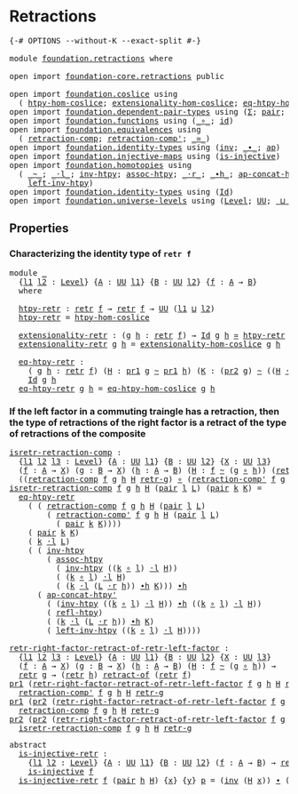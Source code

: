 # Retractions

<pre class="Agda"><a id="24" class="Symbol">{-#</a> <a id="28" class="Keyword">OPTIONS</a> <a id="36" class="Pragma">--without-K</a> <a id="48" class="Pragma">--exact-split</a> <a id="62" class="Symbol">#-}</a>

<a id="67" class="Keyword">module</a> <a id="74" href="foundation.retractions.html" class="Module">foundation.retractions</a> <a id="97" class="Keyword">where</a>

<a id="104" class="Keyword">open</a> <a id="109" class="Keyword">import</a> <a id="116" href="foundation-core.retractions.html" class="Module">foundation-core.retractions</a> <a id="144" class="Keyword">public</a>

<a id="152" class="Keyword">open</a> <a id="157" class="Keyword">import</a> <a id="164" href="foundation.coslice.html" class="Module">foundation.coslice</a> <a id="183" class="Keyword">using</a>
  <a id="191" class="Symbol">(</a> <a id="193" href="foundation.coslice.html#1374" class="Function">htpy-hom-coslice</a><a id="209" class="Symbol">;</a> <a id="211" href="foundation.coslice.html#1605" class="Function">extensionality-hom-coslice</a><a id="237" class="Symbol">;</a> <a id="239" href="foundation.coslice.html#1936" class="Function">eq-htpy-hom-coslice</a><a id="258" class="Symbol">)</a>
<a id="260" class="Keyword">open</a> <a id="265" class="Keyword">import</a> <a id="272" href="foundation.dependent-pair-types.html" class="Module">foundation.dependent-pair-types</a> <a id="304" class="Keyword">using</a> <a id="310" class="Symbol">(</a><a id="311" href="foundation-core.dependent-pair-types.html#502" class="Record">Σ</a><a id="312" class="Symbol">;</a> <a id="314" href="foundation-core.dependent-pair-types.html#575" class="InductiveConstructor">pair</a><a id="318" class="Symbol">;</a> <a id="320" href="foundation-core.dependent-pair-types.html#592" class="Field">pr1</a><a id="323" class="Symbol">;</a> <a id="325" href="foundation-core.dependent-pair-types.html#604" class="Field">pr2</a><a id="328" class="Symbol">)</a>
<a id="330" class="Keyword">open</a> <a id="335" class="Keyword">import</a> <a id="342" href="foundation.functions.html" class="Module">foundation.functions</a> <a id="363" class="Keyword">using</a> <a id="369" class="Symbol">(</a><a id="370" href="foundation-core.functions.html#407" class="Function Operator">_∘_</a><a id="373" class="Symbol">;</a> <a id="375" href="foundation-core.functions.html#309" class="Function">id</a><a id="377" class="Symbol">)</a>
<a id="379" class="Keyword">open</a> <a id="384" class="Keyword">import</a> <a id="391" href="foundation.equivalences.html" class="Module">foundation.equivalences</a> <a id="415" class="Keyword">using</a>
  <a id="423" class="Symbol">(</a> <a id="425" href="foundation-core.equivalences.html#6713" class="Function">retraction-comp</a><a id="440" class="Symbol">;</a> <a id="442" href="foundation-core.equivalences.html#6907" class="Function">retraction-comp&#39;</a><a id="458" class="Symbol">;</a> <a id="460" href="foundation-core.equivalences.html#1607" class="Function Operator">_≃_</a><a id="463" class="Symbol">)</a>
<a id="465" class="Keyword">open</a> <a id="470" class="Keyword">import</a> <a id="477" href="foundation.identity-types.html" class="Module">foundation.identity-types</a> <a id="503" class="Keyword">using</a> <a id="509" class="Symbol">(</a><a id="510" href="foundation-core.identity-types.html#1552" class="Function">inv</a><a id="513" class="Symbol">;</a> <a id="515" href="foundation-core.identity-types.html#1239" class="Function Operator">_∙_</a><a id="518" class="Symbol">;</a> <a id="520" href="foundation-core.identity-types.html#2853" class="Function">ap</a><a id="522" class="Symbol">)</a>
<a id="524" class="Keyword">open</a> <a id="529" class="Keyword">import</a> <a id="536" href="foundation.injective-maps.html" class="Module">foundation.injective-maps</a> <a id="562" class="Keyword">using</a> <a id="568" class="Symbol">(</a><a id="569" href="foundation.injective-maps.html#1295" class="Function">is-injective</a><a id="581" class="Symbol">)</a>
<a id="583" class="Keyword">open</a> <a id="588" class="Keyword">import</a> <a id="595" href="foundation.homotopies.html" class="Module">foundation.homotopies</a> <a id="617" class="Keyword">using</a>
  <a id="625" class="Symbol">(</a> <a id="627" href="foundation-core.homotopies.html#467" class="Function Operator">_~_</a><a id="630" class="Symbol">;</a> <a id="632" href="foundation-core.homotopies.html#1768" class="Function Operator">_·l_</a><a id="636" class="Symbol">;</a> <a id="638" href="foundation-core.homotopies.html#889" class="Function">inv-htpy</a><a id="646" class="Symbol">;</a> <a id="648" href="foundation-core.homotopies.html#2076" class="Function">assoc-htpy</a><a id="658" class="Symbol">;</a> <a id="660" href="foundation-core.homotopies.html#1974" class="Function Operator">_·r_</a><a id="664" class="Symbol">;</a> <a id="666" href="foundation-core.homotopies.html#1058" class="Function Operator">_∙h_</a><a id="670" class="Symbol">;</a> <a id="672" href="foundation.homotopies.html#2187" class="Function">ap-concat-htpy&#39;</a><a id="687" class="Symbol">;</a> <a id="689" href="foundation-core.homotopies.html#632" class="Function">refl-htpy</a><a id="698" class="Symbol">;</a>
    <a id="704" href="foundation-core.homotopies.html#2671" class="Function">left-inv-htpy</a><a id="717" class="Symbol">)</a>
<a id="719" class="Keyword">open</a> <a id="724" class="Keyword">import</a> <a id="731" href="foundation.identity-types.html" class="Module">foundation.identity-types</a> <a id="757" class="Keyword">using</a> <a id="763" class="Symbol">(</a><a id="764" href="foundation-core.identity-types.html#641" class="Datatype">Id</a><a id="766" class="Symbol">)</a>
<a id="768" class="Keyword">open</a> <a id="773" class="Keyword">import</a> <a id="780" href="foundation.universe-levels.html" class="Module">foundation.universe-levels</a> <a id="807" class="Keyword">using</a> <a id="813" class="Symbol">(</a><a id="814" href="Agda.Primitive.html#597" class="Postulate">Level</a><a id="819" class="Symbol">;</a> <a id="821" href="foundation-core.universe-levels.html#222" class="Primitive">UU</a><a id="823" class="Symbol">;</a> <a id="825" href="Agda.Primitive.html#810" class="Primitive Operator">_⊔_</a><a id="828" class="Symbol">)</a>
</pre>
## Properties

### Characterizing the identity type of `retr f`

<pre class="Agda"><a id="908" class="Keyword">module</a> <a id="915" href="foundation.retractions.html#915" class="Module">_</a>
  <a id="919" class="Symbol">{</a><a id="920" href="foundation.retractions.html#920" class="Bound">l1</a> <a id="923" href="foundation.retractions.html#923" class="Bound">l2</a> <a id="926" class="Symbol">:</a> <a id="928" href="Agda.Primitive.html#597" class="Postulate">Level</a><a id="933" class="Symbol">}</a> <a id="935" class="Symbol">{</a><a id="936" href="foundation.retractions.html#936" class="Bound">A</a> <a id="938" class="Symbol">:</a> <a id="940" href="foundation-core.universe-levels.html#222" class="Primitive">UU</a> <a id="943" href="foundation.retractions.html#920" class="Bound">l1</a><a id="945" class="Symbol">}</a> <a id="947" class="Symbol">{</a><a id="948" href="foundation.retractions.html#948" class="Bound">B</a> <a id="950" class="Symbol">:</a> <a id="952" href="foundation-core.universe-levels.html#222" class="Primitive">UU</a> <a id="955" href="foundation.retractions.html#923" class="Bound">l2</a><a id="957" class="Symbol">}</a> <a id="959" class="Symbol">{</a><a id="960" href="foundation.retractions.html#960" class="Bound">f</a> <a id="962" class="Symbol">:</a> <a id="964" href="foundation.retractions.html#936" class="Bound">A</a> <a id="966" class="Symbol">→</a> <a id="968" href="foundation.retractions.html#948" class="Bound">B</a><a id="969" class="Symbol">}</a>
  <a id="973" class="Keyword">where</a>
  
  <a id="984" href="foundation.retractions.html#984" class="Function">htpy-retr</a> <a id="994" class="Symbol">:</a> <a id="996" href="foundation-core.retractions.html#593" class="Function">retr</a> <a id="1001" href="foundation.retractions.html#960" class="Bound">f</a> <a id="1003" class="Symbol">→</a> <a id="1005" href="foundation-core.retractions.html#593" class="Function">retr</a> <a id="1010" href="foundation.retractions.html#960" class="Bound">f</a> <a id="1012" class="Symbol">→</a> <a id="1014" href="foundation-core.universe-levels.html#222" class="Primitive">UU</a> <a id="1017" class="Symbol">(</a><a id="1018" href="foundation.retractions.html#920" class="Bound">l1</a> <a id="1021" href="Agda.Primitive.html#810" class="Primitive Operator">⊔</a> <a id="1023" href="foundation.retractions.html#923" class="Bound">l2</a><a id="1025" class="Symbol">)</a>
  <a id="1029" href="foundation.retractions.html#984" class="Function">htpy-retr</a> <a id="1039" class="Symbol">=</a> <a id="1041" href="foundation.coslice.html#1374" class="Function">htpy-hom-coslice</a>

  <a id="1061" href="foundation.retractions.html#1061" class="Function">extensionality-retr</a> <a id="1081" class="Symbol">:</a> <a id="1083" class="Symbol">(</a><a id="1084" href="foundation.retractions.html#1084" class="Bound">g</a> <a id="1086" href="foundation.retractions.html#1086" class="Bound">h</a> <a id="1088" class="Symbol">:</a> <a id="1090" href="foundation-core.retractions.html#593" class="Function">retr</a> <a id="1095" href="foundation.retractions.html#960" class="Bound">f</a><a id="1096" class="Symbol">)</a> <a id="1098" class="Symbol">→</a> <a id="1100" href="foundation-core.identity-types.html#641" class="Datatype">Id</a> <a id="1103" href="foundation.retractions.html#1084" class="Bound">g</a> <a id="1105" href="foundation.retractions.html#1086" class="Bound">h</a> <a id="1107" href="foundation-core.equivalences.html#1607" class="Function Operator">≃</a> <a id="1109" href="foundation.retractions.html#984" class="Function">htpy-retr</a> <a id="1119" href="foundation.retractions.html#1084" class="Bound">g</a> <a id="1121" href="foundation.retractions.html#1086" class="Bound">h</a>
  <a id="1125" href="foundation.retractions.html#1061" class="Function">extensionality-retr</a> <a id="1145" href="foundation.retractions.html#1145" class="Bound">g</a> <a id="1147" href="foundation.retractions.html#1147" class="Bound">h</a> <a id="1149" class="Symbol">=</a> <a id="1151" href="foundation.coslice.html#1605" class="Function">extensionality-hom-coslice</a> <a id="1178" href="foundation.retractions.html#1145" class="Bound">g</a> <a id="1180" href="foundation.retractions.html#1147" class="Bound">h</a>

  <a id="1185" href="foundation.retractions.html#1185" class="Function">eq-htpy-retr</a> <a id="1198" class="Symbol">:</a>
    <a id="1204" class="Symbol">(</a> <a id="1206" href="foundation.retractions.html#1206" class="Bound">g</a> <a id="1208" href="foundation.retractions.html#1208" class="Bound">h</a> <a id="1210" class="Symbol">:</a> <a id="1212" href="foundation-core.retractions.html#593" class="Function">retr</a> <a id="1217" href="foundation.retractions.html#960" class="Bound">f</a><a id="1218" class="Symbol">)</a> <a id="1220" class="Symbol">(</a><a id="1221" href="foundation.retractions.html#1221" class="Bound">H</a> <a id="1223" class="Symbol">:</a> <a id="1225" href="foundation-core.dependent-pair-types.html#592" class="Field">pr1</a> <a id="1229" href="foundation.retractions.html#1206" class="Bound">g</a> <a id="1231" href="foundation-core.homotopies.html#467" class="Function Operator">~</a> <a id="1233" href="foundation-core.dependent-pair-types.html#592" class="Field">pr1</a> <a id="1237" href="foundation.retractions.html#1208" class="Bound">h</a><a id="1238" class="Symbol">)</a> <a id="1240" class="Symbol">(</a><a id="1241" href="foundation.retractions.html#1241" class="Bound">K</a> <a id="1243" class="Symbol">:</a> <a id="1245" class="Symbol">(</a><a id="1246" href="foundation-core.dependent-pair-types.html#604" class="Field">pr2</a> <a id="1250" href="foundation.retractions.html#1206" class="Bound">g</a><a id="1251" class="Symbol">)</a> <a id="1253" href="foundation-core.homotopies.html#467" class="Function Operator">~</a> <a id="1255" class="Symbol">((</a><a id="1257" href="foundation.retractions.html#1221" class="Bound">H</a> <a id="1259" href="foundation-core.homotopies.html#1974" class="Function Operator">·r</a> <a id="1262" href="foundation.retractions.html#960" class="Bound">f</a><a id="1263" class="Symbol">)</a> <a id="1265" href="foundation-core.homotopies.html#1058" class="Function Operator">∙h</a> <a id="1268" href="foundation-core.dependent-pair-types.html#604" class="Field">pr2</a> <a id="1272" href="foundation.retractions.html#1208" class="Bound">h</a><a id="1273" class="Symbol">))</a> <a id="1276" class="Symbol">→</a>
    <a id="1282" href="foundation-core.identity-types.html#641" class="Datatype">Id</a> <a id="1285" href="foundation.retractions.html#1206" class="Bound">g</a> <a id="1287" href="foundation.retractions.html#1208" class="Bound">h</a>
  <a id="1291" href="foundation.retractions.html#1185" class="Function">eq-htpy-retr</a> <a id="1304" href="foundation.retractions.html#1304" class="Bound">g</a> <a id="1306" href="foundation.retractions.html#1306" class="Bound">h</a> <a id="1308" class="Symbol">=</a> <a id="1310" href="foundation.coslice.html#1936" class="Function">eq-htpy-hom-coslice</a> <a id="1330" href="foundation.retractions.html#1304" class="Bound">g</a> <a id="1332" href="foundation.retractions.html#1306" class="Bound">h</a> 
</pre>
### If the left factor in a commuting traingle has a retraction, then the type of retractions of the right factor is a retract of the type of retractions of the composite

<pre class="Agda"><a id="isretr-retraction-comp"></a><a id="1520" href="foundation.retractions.html#1520" class="Function">isretr-retraction-comp</a> <a id="1543" class="Symbol">:</a>
  <a id="1547" class="Symbol">{</a><a id="1548" href="foundation.retractions.html#1548" class="Bound">l1</a> <a id="1551" href="foundation.retractions.html#1551" class="Bound">l2</a> <a id="1554" href="foundation.retractions.html#1554" class="Bound">l3</a> <a id="1557" class="Symbol">:</a> <a id="1559" href="Agda.Primitive.html#597" class="Postulate">Level</a><a id="1564" class="Symbol">}</a> <a id="1566" class="Symbol">{</a><a id="1567" href="foundation.retractions.html#1567" class="Bound">A</a> <a id="1569" class="Symbol">:</a> <a id="1571" href="foundation-core.universe-levels.html#222" class="Primitive">UU</a> <a id="1574" href="foundation.retractions.html#1548" class="Bound">l1</a><a id="1576" class="Symbol">}</a> <a id="1578" class="Symbol">{</a><a id="1579" href="foundation.retractions.html#1579" class="Bound">B</a> <a id="1581" class="Symbol">:</a> <a id="1583" href="foundation-core.universe-levels.html#222" class="Primitive">UU</a> <a id="1586" href="foundation.retractions.html#1551" class="Bound">l2</a><a id="1588" class="Symbol">}</a> <a id="1590" class="Symbol">{</a><a id="1591" href="foundation.retractions.html#1591" class="Bound">X</a> <a id="1593" class="Symbol">:</a> <a id="1595" href="foundation-core.universe-levels.html#222" class="Primitive">UU</a> <a id="1598" href="foundation.retractions.html#1554" class="Bound">l3</a><a id="1600" class="Symbol">}</a>
  <a id="1604" class="Symbol">(</a><a id="1605" href="foundation.retractions.html#1605" class="Bound">f</a> <a id="1607" class="Symbol">:</a> <a id="1609" href="foundation.retractions.html#1567" class="Bound">A</a> <a id="1611" class="Symbol">→</a> <a id="1613" href="foundation.retractions.html#1591" class="Bound">X</a><a id="1614" class="Symbol">)</a> <a id="1616" class="Symbol">(</a><a id="1617" href="foundation.retractions.html#1617" class="Bound">g</a> <a id="1619" class="Symbol">:</a> <a id="1621" href="foundation.retractions.html#1579" class="Bound">B</a> <a id="1623" class="Symbol">→</a> <a id="1625" href="foundation.retractions.html#1591" class="Bound">X</a><a id="1626" class="Symbol">)</a> <a id="1628" class="Symbol">(</a><a id="1629" href="foundation.retractions.html#1629" class="Bound">h</a> <a id="1631" class="Symbol">:</a> <a id="1633" href="foundation.retractions.html#1567" class="Bound">A</a> <a id="1635" class="Symbol">→</a> <a id="1637" href="foundation.retractions.html#1579" class="Bound">B</a><a id="1638" class="Symbol">)</a> <a id="1640" class="Symbol">(</a><a id="1641" href="foundation.retractions.html#1641" class="Bound">H</a> <a id="1643" class="Symbol">:</a> <a id="1645" href="foundation.retractions.html#1605" class="Bound">f</a> <a id="1647" href="foundation-core.homotopies.html#467" class="Function Operator">~</a> <a id="1649" class="Symbol">(</a><a id="1650" href="foundation.retractions.html#1617" class="Bound">g</a> <a id="1652" href="foundation-core.functions.html#407" class="Function Operator">∘</a> <a id="1654" href="foundation.retractions.html#1629" class="Bound">h</a><a id="1655" class="Symbol">))</a> <a id="1658" class="Symbol">(</a><a id="1659" href="foundation.retractions.html#1659" class="Bound">retr-g</a> <a id="1666" class="Symbol">:</a> <a id="1668" href="foundation-core.retractions.html#593" class="Function">retr</a> <a id="1673" href="foundation.retractions.html#1617" class="Bound">g</a><a id="1674" class="Symbol">)</a> <a id="1676" class="Symbol">→</a>
  <a id="1680" class="Symbol">((</a><a id="1682" href="foundation-core.equivalences.html#6713" class="Function">retraction-comp</a> <a id="1698" href="foundation.retractions.html#1605" class="Bound">f</a> <a id="1700" href="foundation.retractions.html#1617" class="Bound">g</a> <a id="1702" href="foundation.retractions.html#1629" class="Bound">h</a> <a id="1704" href="foundation.retractions.html#1641" class="Bound">H</a> <a id="1706" href="foundation.retractions.html#1659" class="Bound">retr-g</a><a id="1712" class="Symbol">)</a> <a id="1714" href="foundation-core.functions.html#407" class="Function Operator">∘</a> <a id="1716" class="Symbol">(</a><a id="1717" href="foundation-core.equivalences.html#6907" class="Function">retraction-comp&#39;</a> <a id="1734" href="foundation.retractions.html#1605" class="Bound">f</a> <a id="1736" href="foundation.retractions.html#1617" class="Bound">g</a> <a id="1738" href="foundation.retractions.html#1629" class="Bound">h</a> <a id="1740" href="foundation.retractions.html#1641" class="Bound">H</a> <a id="1742" href="foundation.retractions.html#1659" class="Bound">retr-g</a><a id="1748" class="Symbol">))</a> <a id="1751" href="foundation-core.homotopies.html#467" class="Function Operator">~</a> <a id="1753" href="foundation-core.functions.html#309" class="Function">id</a>
<a id="1756" href="foundation.retractions.html#1520" class="Function">isretr-retraction-comp</a> <a id="1779" href="foundation.retractions.html#1779" class="Bound">f</a> <a id="1781" href="foundation.retractions.html#1781" class="Bound">g</a> <a id="1783" href="foundation.retractions.html#1783" class="Bound">h</a> <a id="1785" href="foundation.retractions.html#1785" class="Bound">H</a> <a id="1787" class="Symbol">(</a><a id="1788" href="foundation-core.dependent-pair-types.html#575" class="InductiveConstructor">pair</a> <a id="1793" href="foundation.retractions.html#1793" class="Bound">l</a> <a id="1795" href="foundation.retractions.html#1795" class="Bound">L</a><a id="1796" class="Symbol">)</a> <a id="1798" class="Symbol">(</a><a id="1799" href="foundation-core.dependent-pair-types.html#575" class="InductiveConstructor">pair</a> <a id="1804" href="foundation.retractions.html#1804" class="Bound">k</a> <a id="1806" href="foundation.retractions.html#1806" class="Bound">K</a><a id="1807" class="Symbol">)</a> <a id="1809" class="Symbol">=</a>
  <a id="1813" href="foundation.retractions.html#1185" class="Function">eq-htpy-retr</a>
    <a id="1830" class="Symbol">(</a> <a id="1832" class="Symbol">(</a> <a id="1834" href="foundation-core.equivalences.html#6713" class="Function">retraction-comp</a> <a id="1850" href="foundation.retractions.html#1779" class="Bound">f</a> <a id="1852" href="foundation.retractions.html#1781" class="Bound">g</a> <a id="1854" href="foundation.retractions.html#1783" class="Bound">h</a> <a id="1856" href="foundation.retractions.html#1785" class="Bound">H</a> <a id="1858" class="Symbol">(</a><a id="1859" href="foundation-core.dependent-pair-types.html#575" class="InductiveConstructor">pair</a> <a id="1864" href="foundation.retractions.html#1793" class="Bound">l</a> <a id="1866" href="foundation.retractions.html#1795" class="Bound">L</a><a id="1867" class="Symbol">)</a>
        <a id="1877" class="Symbol">(</a> <a id="1879" href="foundation-core.equivalences.html#6907" class="Function">retraction-comp&#39;</a> <a id="1896" href="foundation.retractions.html#1779" class="Bound">f</a> <a id="1898" href="foundation.retractions.html#1781" class="Bound">g</a> <a id="1900" href="foundation.retractions.html#1783" class="Bound">h</a> <a id="1902" href="foundation.retractions.html#1785" class="Bound">H</a> <a id="1904" class="Symbol">(</a><a id="1905" href="foundation-core.dependent-pair-types.html#575" class="InductiveConstructor">pair</a> <a id="1910" href="foundation.retractions.html#1793" class="Bound">l</a> <a id="1912" href="foundation.retractions.html#1795" class="Bound">L</a><a id="1913" class="Symbol">)</a>
          <a id="1925" class="Symbol">(</a> <a id="1927" href="foundation-core.dependent-pair-types.html#575" class="InductiveConstructor">pair</a> <a id="1932" href="foundation.retractions.html#1804" class="Bound">k</a> <a id="1934" href="foundation.retractions.html#1806" class="Bound">K</a><a id="1935" class="Symbol">))))</a>
    <a id="1944" class="Symbol">(</a> <a id="1946" href="foundation-core.dependent-pair-types.html#575" class="InductiveConstructor">pair</a> <a id="1951" href="foundation.retractions.html#1804" class="Bound">k</a> <a id="1953" href="foundation.retractions.html#1806" class="Bound">K</a><a id="1954" class="Symbol">)</a>
    <a id="1960" class="Symbol">(</a> <a id="1962" href="foundation.retractions.html#1804" class="Bound">k</a> <a id="1964" href="foundation-core.homotopies.html#1768" class="Function Operator">·l</a> <a id="1967" href="foundation.retractions.html#1795" class="Bound">L</a><a id="1968" class="Symbol">)</a>
    <a id="1974" class="Symbol">(</a> <a id="1976" class="Symbol">(</a> <a id="1978" href="foundation-core.homotopies.html#889" class="Function">inv-htpy</a>
        <a id="1995" class="Symbol">(</a> <a id="1997" href="foundation-core.homotopies.html#2076" class="Function">assoc-htpy</a>
          <a id="2018" class="Symbol">(</a> <a id="2020" href="foundation-core.homotopies.html#889" class="Function">inv-htpy</a> <a id="2029" class="Symbol">((</a><a id="2031" href="foundation.retractions.html#1804" class="Bound">k</a> <a id="2033" href="foundation-core.functions.html#407" class="Function Operator">∘</a> <a id="2035" href="foundation.retractions.html#1793" class="Bound">l</a><a id="2036" class="Symbol">)</a> <a id="2038" href="foundation-core.homotopies.html#1768" class="Function Operator">·l</a> <a id="2041" href="foundation.retractions.html#1785" class="Bound">H</a><a id="2042" class="Symbol">))</a>
          <a id="2055" class="Symbol">(</a> <a id="2057" class="Symbol">(</a><a id="2058" href="foundation.retractions.html#1804" class="Bound">k</a> <a id="2060" href="foundation-core.functions.html#407" class="Function Operator">∘</a> <a id="2062" href="foundation.retractions.html#1793" class="Bound">l</a><a id="2063" class="Symbol">)</a> <a id="2065" href="foundation-core.homotopies.html#1768" class="Function Operator">·l</a> <a id="2068" href="foundation.retractions.html#1785" class="Bound">H</a><a id="2069" class="Symbol">)</a>
          <a id="2081" class="Symbol">(</a> <a id="2083" class="Symbol">(</a><a id="2084" href="foundation.retractions.html#1804" class="Bound">k</a> <a id="2086" href="foundation-core.homotopies.html#1768" class="Function Operator">·l</a> <a id="2089" class="Symbol">(</a><a id="2090" href="foundation.retractions.html#1795" class="Bound">L</a> <a id="2092" href="foundation-core.homotopies.html#1974" class="Function Operator">·r</a> <a id="2095" href="foundation.retractions.html#1783" class="Bound">h</a><a id="2096" class="Symbol">))</a> <a id="2099" href="foundation-core.homotopies.html#1058" class="Function Operator">∙h</a> <a id="2102" href="foundation.retractions.html#1806" class="Bound">K</a><a id="2103" class="Symbol">)))</a> <a id="2107" href="foundation-core.homotopies.html#1058" class="Function Operator">∙h</a>
      <a id="2116" class="Symbol">(</a> <a id="2118" href="foundation.homotopies.html#2187" class="Function">ap-concat-htpy&#39;</a>
        <a id="2142" class="Symbol">(</a> <a id="2144" class="Symbol">(</a><a id="2145" href="foundation-core.homotopies.html#889" class="Function">inv-htpy</a> <a id="2154" class="Symbol">((</a><a id="2156" href="foundation.retractions.html#1804" class="Bound">k</a> <a id="2158" href="foundation-core.functions.html#407" class="Function Operator">∘</a> <a id="2160" href="foundation.retractions.html#1793" class="Bound">l</a><a id="2161" class="Symbol">)</a> <a id="2163" href="foundation-core.homotopies.html#1768" class="Function Operator">·l</a> <a id="2166" href="foundation.retractions.html#1785" class="Bound">H</a><a id="2167" class="Symbol">))</a> <a id="2170" href="foundation-core.homotopies.html#1058" class="Function Operator">∙h</a> <a id="2173" class="Symbol">((</a><a id="2175" href="foundation.retractions.html#1804" class="Bound">k</a> <a id="2177" href="foundation-core.functions.html#407" class="Function Operator">∘</a> <a id="2179" href="foundation.retractions.html#1793" class="Bound">l</a><a id="2180" class="Symbol">)</a> <a id="2182" href="foundation-core.homotopies.html#1768" class="Function Operator">·l</a> <a id="2185" href="foundation.retractions.html#1785" class="Bound">H</a><a id="2186" class="Symbol">))</a>
        <a id="2197" class="Symbol">(</a> <a id="2199" href="foundation-core.homotopies.html#632" class="Function">refl-htpy</a><a id="2208" class="Symbol">)</a>
        <a id="2218" class="Symbol">(</a> <a id="2220" class="Symbol">(</a><a id="2221" href="foundation.retractions.html#1804" class="Bound">k</a> <a id="2223" href="foundation-core.homotopies.html#1768" class="Function Operator">·l</a> <a id="2226" class="Symbol">(</a><a id="2227" href="foundation.retractions.html#1795" class="Bound">L</a> <a id="2229" href="foundation-core.homotopies.html#1974" class="Function Operator">·r</a> <a id="2232" href="foundation.retractions.html#1783" class="Bound">h</a><a id="2233" class="Symbol">))</a> <a id="2236" href="foundation-core.homotopies.html#1058" class="Function Operator">∙h</a> <a id="2239" href="foundation.retractions.html#1806" class="Bound">K</a><a id="2240" class="Symbol">)</a>
        <a id="2250" class="Symbol">(</a> <a id="2252" href="foundation-core.homotopies.html#2671" class="Function">left-inv-htpy</a> <a id="2266" class="Symbol">((</a><a id="2268" href="foundation.retractions.html#1804" class="Bound">k</a> <a id="2270" href="foundation-core.functions.html#407" class="Function Operator">∘</a> <a id="2272" href="foundation.retractions.html#1793" class="Bound">l</a><a id="2273" class="Symbol">)</a> <a id="2275" href="foundation-core.homotopies.html#1768" class="Function Operator">·l</a> <a id="2278" href="foundation.retractions.html#1785" class="Bound">H</a><a id="2279" class="Symbol">))))</a>
  
<a id="retr-right-factor-retract-of-retr-left-factor"></a><a id="2287" href="foundation.retractions.html#2287" class="Function">retr-right-factor-retract-of-retr-left-factor</a> <a id="2333" class="Symbol">:</a>
  <a id="2337" class="Symbol">{</a><a id="2338" href="foundation.retractions.html#2338" class="Bound">l1</a> <a id="2341" href="foundation.retractions.html#2341" class="Bound">l2</a> <a id="2344" href="foundation.retractions.html#2344" class="Bound">l3</a> <a id="2347" class="Symbol">:</a> <a id="2349" href="Agda.Primitive.html#597" class="Postulate">Level</a><a id="2354" class="Symbol">}</a> <a id="2356" class="Symbol">{</a><a id="2357" href="foundation.retractions.html#2357" class="Bound">A</a> <a id="2359" class="Symbol">:</a> <a id="2361" href="foundation-core.universe-levels.html#222" class="Primitive">UU</a> <a id="2364" href="foundation.retractions.html#2338" class="Bound">l1</a><a id="2366" class="Symbol">}</a> <a id="2368" class="Symbol">{</a><a id="2369" href="foundation.retractions.html#2369" class="Bound">B</a> <a id="2371" class="Symbol">:</a> <a id="2373" href="foundation-core.universe-levels.html#222" class="Primitive">UU</a> <a id="2376" href="foundation.retractions.html#2341" class="Bound">l2</a><a id="2378" class="Symbol">}</a> <a id="2380" class="Symbol">{</a><a id="2381" href="foundation.retractions.html#2381" class="Bound">X</a> <a id="2383" class="Symbol">:</a> <a id="2385" href="foundation-core.universe-levels.html#222" class="Primitive">UU</a> <a id="2388" href="foundation.retractions.html#2344" class="Bound">l3</a><a id="2390" class="Symbol">}</a>
  <a id="2394" class="Symbol">(</a><a id="2395" href="foundation.retractions.html#2395" class="Bound">f</a> <a id="2397" class="Symbol">:</a> <a id="2399" href="foundation.retractions.html#2357" class="Bound">A</a> <a id="2401" class="Symbol">→</a> <a id="2403" href="foundation.retractions.html#2381" class="Bound">X</a><a id="2404" class="Symbol">)</a> <a id="2406" class="Symbol">(</a><a id="2407" href="foundation.retractions.html#2407" class="Bound">g</a> <a id="2409" class="Symbol">:</a> <a id="2411" href="foundation.retractions.html#2369" class="Bound">B</a> <a id="2413" class="Symbol">→</a> <a id="2415" href="foundation.retractions.html#2381" class="Bound">X</a><a id="2416" class="Symbol">)</a> <a id="2418" class="Symbol">(</a><a id="2419" href="foundation.retractions.html#2419" class="Bound">h</a> <a id="2421" class="Symbol">:</a> <a id="2423" href="foundation.retractions.html#2357" class="Bound">A</a> <a id="2425" class="Symbol">→</a> <a id="2427" href="foundation.retractions.html#2369" class="Bound">B</a><a id="2428" class="Symbol">)</a> <a id="2430" class="Symbol">(</a><a id="2431" href="foundation.retractions.html#2431" class="Bound">H</a> <a id="2433" class="Symbol">:</a> <a id="2435" href="foundation.retractions.html#2395" class="Bound">f</a> <a id="2437" href="foundation-core.homotopies.html#467" class="Function Operator">~</a> <a id="2439" class="Symbol">(</a><a id="2440" href="foundation.retractions.html#2407" class="Bound">g</a> <a id="2442" href="foundation-core.functions.html#407" class="Function Operator">∘</a> <a id="2444" href="foundation.retractions.html#2419" class="Bound">h</a><a id="2445" class="Symbol">))</a> <a id="2448" class="Symbol">→</a>
  <a id="2452" href="foundation-core.retractions.html#593" class="Function">retr</a> <a id="2457" href="foundation.retractions.html#2407" class="Bound">g</a> <a id="2459" class="Symbol">→</a> <a id="2461" class="Symbol">(</a><a id="2462" href="foundation-core.retractions.html#593" class="Function">retr</a> <a id="2467" href="foundation.retractions.html#2419" class="Bound">h</a><a id="2468" class="Symbol">)</a> <a id="2470" href="foundation-core.retractions.html#670" class="Function Operator">retract-of</a> <a id="2481" class="Symbol">(</a><a id="2482" href="foundation-core.retractions.html#593" class="Function">retr</a> <a id="2487" href="foundation.retractions.html#2395" class="Bound">f</a><a id="2488" class="Symbol">)</a>
<a id="2490" href="foundation-core.dependent-pair-types.html#592" class="Field">pr1</a> <a id="2494" class="Symbol">(</a><a id="2495" href="foundation.retractions.html#2287" class="Function">retr-right-factor-retract-of-retr-left-factor</a> <a id="2541" href="foundation.retractions.html#2541" class="Bound">f</a> <a id="2543" href="foundation.retractions.html#2543" class="Bound">g</a> <a id="2545" href="foundation.retractions.html#2545" class="Bound">h</a> <a id="2547" href="foundation.retractions.html#2547" class="Bound">H</a> <a id="2549" href="foundation.retractions.html#2549" class="Bound">retr-g</a><a id="2555" class="Symbol">)</a> <a id="2557" class="Symbol">=</a>
  <a id="2561" href="foundation-core.equivalences.html#6907" class="Function">retraction-comp&#39;</a> <a id="2578" href="foundation.retractions.html#2541" class="Bound">f</a> <a id="2580" href="foundation.retractions.html#2543" class="Bound">g</a> <a id="2582" href="foundation.retractions.html#2545" class="Bound">h</a> <a id="2584" href="foundation.retractions.html#2547" class="Bound">H</a> <a id="2586" href="foundation.retractions.html#2549" class="Bound">retr-g</a>
<a id="2593" href="foundation-core.dependent-pair-types.html#592" class="Field">pr1</a> <a id="2597" class="Symbol">(</a><a id="2598" href="foundation-core.dependent-pair-types.html#604" class="Field">pr2</a> <a id="2602" class="Symbol">(</a><a id="2603" href="foundation.retractions.html#2287" class="Function">retr-right-factor-retract-of-retr-left-factor</a> <a id="2649" href="foundation.retractions.html#2649" class="Bound">f</a> <a id="2651" href="foundation.retractions.html#2651" class="Bound">g</a> <a id="2653" href="foundation.retractions.html#2653" class="Bound">h</a> <a id="2655" href="foundation.retractions.html#2655" class="Bound">H</a> <a id="2657" href="foundation.retractions.html#2657" class="Bound">retr-g</a><a id="2663" class="Symbol">))</a> <a id="2666" class="Symbol">=</a>
  <a id="2670" href="foundation-core.equivalences.html#6713" class="Function">retraction-comp</a> <a id="2686" href="foundation.retractions.html#2649" class="Bound">f</a> <a id="2688" href="foundation.retractions.html#2651" class="Bound">g</a> <a id="2690" href="foundation.retractions.html#2653" class="Bound">h</a> <a id="2692" href="foundation.retractions.html#2655" class="Bound">H</a> <a id="2694" href="foundation.retractions.html#2657" class="Bound">retr-g</a>
<a id="2701" href="foundation-core.dependent-pair-types.html#604" class="Field">pr2</a> <a id="2705" class="Symbol">(</a><a id="2706" href="foundation-core.dependent-pair-types.html#604" class="Field">pr2</a> <a id="2710" class="Symbol">(</a><a id="2711" href="foundation.retractions.html#2287" class="Function">retr-right-factor-retract-of-retr-left-factor</a> <a id="2757" href="foundation.retractions.html#2757" class="Bound">f</a> <a id="2759" href="foundation.retractions.html#2759" class="Bound">g</a> <a id="2761" href="foundation.retractions.html#2761" class="Bound">h</a> <a id="2763" href="foundation.retractions.html#2763" class="Bound">H</a> <a id="2765" href="foundation.retractions.html#2765" class="Bound">retr-g</a><a id="2771" class="Symbol">))</a> <a id="2774" class="Symbol">=</a>
  <a id="2778" href="foundation.retractions.html#1520" class="Function">isretr-retraction-comp</a> <a id="2801" href="foundation.retractions.html#2757" class="Bound">f</a> <a id="2803" href="foundation.retractions.html#2759" class="Bound">g</a> <a id="2805" href="foundation.retractions.html#2761" class="Bound">h</a> <a id="2807" href="foundation.retractions.html#2763" class="Bound">H</a> <a id="2809" href="foundation.retractions.html#2765" class="Bound">retr-g</a>
</pre>
<pre class="Agda"><a id="2829" class="Keyword">abstract</a>
  <a id="is-injective-retr"></a><a id="2840" href="foundation.retractions.html#2840" class="Function">is-injective-retr</a> <a id="2858" class="Symbol">:</a>
    <a id="2864" class="Symbol">{</a><a id="2865" href="foundation.retractions.html#2865" class="Bound">l1</a> <a id="2868" href="foundation.retractions.html#2868" class="Bound">l2</a> <a id="2871" class="Symbol">:</a> <a id="2873" href="Agda.Primitive.html#597" class="Postulate">Level</a><a id="2878" class="Symbol">}</a> <a id="2880" class="Symbol">{</a><a id="2881" href="foundation.retractions.html#2881" class="Bound">A</a> <a id="2883" class="Symbol">:</a> <a id="2885" href="foundation-core.universe-levels.html#222" class="Primitive">UU</a> <a id="2888" href="foundation.retractions.html#2865" class="Bound">l1</a><a id="2890" class="Symbol">}</a> <a id="2892" class="Symbol">{</a><a id="2893" href="foundation.retractions.html#2893" class="Bound">B</a> <a id="2895" class="Symbol">:</a> <a id="2897" href="foundation-core.universe-levels.html#222" class="Primitive">UU</a> <a id="2900" href="foundation.retractions.html#2868" class="Bound">l2</a><a id="2902" class="Symbol">}</a> <a id="2904" class="Symbol">(</a><a id="2905" href="foundation.retractions.html#2905" class="Bound">f</a> <a id="2907" class="Symbol">:</a> <a id="2909" href="foundation.retractions.html#2881" class="Bound">A</a> <a id="2911" class="Symbol">→</a> <a id="2913" href="foundation.retractions.html#2893" class="Bound">B</a><a id="2914" class="Symbol">)</a> <a id="2916" class="Symbol">→</a> <a id="2918" href="foundation-core.retractions.html#593" class="Function">retr</a> <a id="2923" href="foundation.retractions.html#2905" class="Bound">f</a> <a id="2925" class="Symbol">→</a>
    <a id="2931" href="foundation.injective-maps.html#1295" class="Function">is-injective</a> <a id="2944" href="foundation.retractions.html#2905" class="Bound">f</a>
  <a id="2948" href="foundation.retractions.html#2840" class="Function">is-injective-retr</a> <a id="2966" href="foundation.retractions.html#2966" class="Bound">f</a> <a id="2968" class="Symbol">(</a><a id="2969" href="foundation-core.dependent-pair-types.html#575" class="InductiveConstructor">pair</a> <a id="2974" href="foundation.retractions.html#2974" class="Bound">h</a> <a id="2976" href="foundation.retractions.html#2976" class="Bound">H</a><a id="2977" class="Symbol">)</a> <a id="2979" class="Symbol">{</a><a id="2980" href="foundation.retractions.html#2980" class="Bound">x</a><a id="2981" class="Symbol">}</a> <a id="2983" class="Symbol">{</a><a id="2984" href="foundation.retractions.html#2984" class="Bound">y</a><a id="2985" class="Symbol">}</a> <a id="2987" href="foundation.retractions.html#2987" class="Bound">p</a> <a id="2989" class="Symbol">=</a> <a id="2991" class="Symbol">(</a><a id="2992" href="foundation-core.identity-types.html#1552" class="Function">inv</a> <a id="2996" class="Symbol">(</a><a id="2997" href="foundation.retractions.html#2976" class="Bound">H</a> <a id="2999" href="foundation.retractions.html#2980" class="Bound">x</a><a id="3000" class="Symbol">))</a> <a id="3003" href="foundation-core.identity-types.html#1239" class="Function Operator">∙</a> <a id="3005" class="Symbol">(</a><a id="3006" href="foundation-core.identity-types.html#2853" class="Function">ap</a> <a id="3009" href="foundation.retractions.html#2974" class="Bound">h</a> <a id="3011" href="foundation.retractions.html#2987" class="Bound">p</a> <a id="3013" href="foundation-core.identity-types.html#1239" class="Function Operator">∙</a> <a id="3015" href="foundation.retractions.html#2976" class="Bound">H</a> <a id="3017" href="foundation.retractions.html#2984" class="Bound">y</a><a id="3018" class="Symbol">)</a>
</pre>
